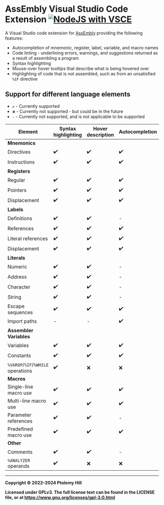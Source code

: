 # AssEmbly Visual Studio Code Extension [![NodeJS with VSCE](https://github.com/TollyH/AssEmbly-VSCode/actions/workflows/node.yml/badge.svg)](https://github.com/TollyH/AssEmbly-VSCode/actions/workflows/node.yml)

A Visual Studio code extension for [AssEmbly](https://github.com/TollyH/AssEmbly) providing the following features:

- Autocompletion of mnemonic, register, label, variable, and macro names
- Code linting - underlining errors, warnings, and suggestions returned as a result of assembling a program
- Syntax highlighting
- Mouse-over hover tooltips that describe what is being hovered over
- Highlighting of code that is not assembled, such as from an unsatisfied `%IF` directive

## Support for different language elements

- `✔️` - Currently supported
- `❌` - Currently not supported - but could be in the future
- `-` - Currently not supported, and is not applicable to be supported

| Element                              | Syntax highlighting | Hover description | Autocompletion|
|--------------------------------------|---------------------|-------------------|---------------|
| **Mnemonics**                        |                     |                   |               |
|   Directives                         | ✔️                  | ✔️                | ✔️            |
|   Instructions                       | ✔️                  | ✔️                | ✔️            |
| **Registers**                        |                     |                   |               |
|   Regular                            | ✔️                  | ✔️                | ✔️            |
|   Pointers                           | ✔️                  | ✔️                | ✔️            |
|   Displacement                       | ✔️                  | ✔️                | ✔️            |
| **Labels**                           |                     |                   |               |
|   Definitions                        | ✔️                  | ✔️                | -             |
|   References                         | ✔️                  | ✔️                | ✔️            |
|   Literal references                 | ✔️                  | ✔️                | ✔️            |
|   Displacement                       | ✔️                  | ✔️                | ✔️            |
| **Literals**                         |                     |                   |               |
|   Numeric                            | ✔️                  | ✔️                | -             |
|   Address                            | ✔️                  | ✔️                | -             |
|   Character                          | ✔️                  | ✔️                | -             |
|   String                             | ✔️                  | ✔️                | -             |
|   Escape sequences                   | ✔️                  | ✔️                | ✔️            |
|   Import paths                       | -                   | -                 | ✔️            |
| **Assembler Variables**              |                     |                   |               |
|   Variables                          | ✔️                  | ✔️                | ✔️            |
|   Constants                          | ✔️                  | ✔️                | ✔️            |
|   `%VAROP`/`%IF`/`%WHILE` operations | ✔️                  | ❌                | ❌            |
| **Macros**                           |                     |                   |               |
|   Single-line macro use              | ✔️                  | ✔️                | ✔️            |
|   Multi-line macro use               | ✔️                  | ✔️                | ✔️            |
|   Parameter references               | ✔️                  | ✔️                | -             |
|   Predefined macro use               | ✔️                  | ✔️                | ✔️            |
| **Other**                            |                     |                   |               |
|   Comments                           | ✔️                  | ✔️                | -             |
|   `%ANALYZER` operands               | ✔️                  | ❌                | ❌            |

---

**Copyright © 2022–2024  Ptolemy Hill**

**Licensed under GPLv3. The full license text can be found in the LICENSE file, or at <https://www.gnu.org/licenses/gpl-3.0.html>**
